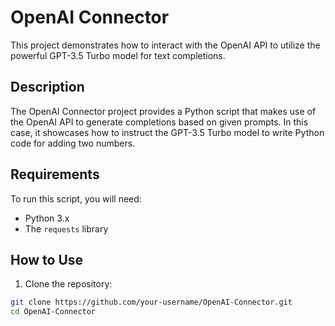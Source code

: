 # OpenAI Connector

This project demonstrates how to interact with the OpenAI API to utilize the powerful GPT-3.5 Turbo model for text completions.

## Description

The OpenAI Connector project provides a Python script that makes use of the OpenAI API to generate completions based on given prompts. In this case, it showcases how to instruct the GPT-3.5 Turbo model to write Python code for adding two numbers.

## Requirements

To run this script, you will need:

- Python 3.x
- The `requests` library

## How to Use

1. Clone the repository:

```bash
git clone https://github.com/your-username/OpenAI-Connector.git
cd OpenAI-Connector

